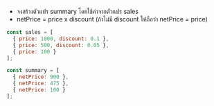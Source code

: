 - จงสร้างตัวแปร summary โดยใช้ค่าจากตัวแปร sales
- netPrice = price x discount (ถ้าไม่มี discount ให้ถือว่า netPrice = price)


```js
const sales = [
  { price: 1000, discount: 0.1 },
  { price: 500, discount: 0.05 },
  { price: 100 }
];
```

```js
const summary = [
  { netPrice: 900 }, 
  { netPrice: 475 },
  { netPrice: 100 }
];
```